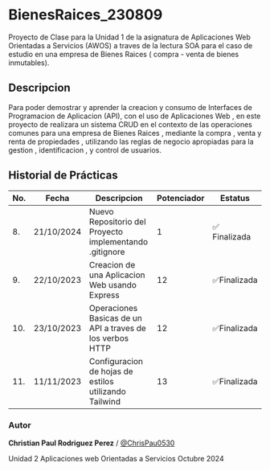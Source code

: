 # BienesRaices_230809
Proyecto de Clase para la Unidad 1 de la asignatura de Aplicaciones Web Orientadas a Servicios (AWOS) a traves de la lectura SOA  para el caso de estudio en una empresa de Bienes Raices ( compra - venta de bienes inmutables).


## Descripcion 

Para poder demostrar y aprender la creacion y consumo de Interfaces de Programacion de Aplicacion 
(API), con el uso de Aplicaciones Web , en este proyecto de realizara un sistema CRUD en el contexto 
de las operaciones comunes para una empresa de Bienes Raices , mediante la compra , venta y renta de 
propiedades , utilizando las reglas de negocio apropiadas para la gestion , identificacion , y control de usuarios.

## Historial de Prácticas

|No.|Fecha|Descripcion|Potenciador|Estatus|
|--|--|--|--|--|
|8.|21/10/2024|Nuevo Repositorio del Proyecto implementando .gitignore|1| ✅ Finalizada|
|9.|22/10/2023|Creacion de una Aplicacion Web usando Express|12|✅Finalizada|
|10.|23/10/2023|Operaciones Basicas de un API a traves de los verbos HTTP|12|✅Finalizada|
|11.|11/11/2023|Configuracion de hojas de estilos utilizando Tailwind|13|✅Finalizada|


### Autor 
**Christian Paul Rodriguez Perez** / [@ChrisPau0530](https://github.com/ChrisPau0530)

Unidad 2
Aplicaciones web Orientadas a Servicios 
Octubre 2024

